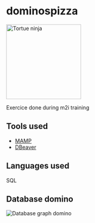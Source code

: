 # dominospizza

<img src="https://media.giphy.com/media/x8WHr4InW2LU4/giphy.gif" width="200" alt="Tortue ninja">

Exercice done during m2i training

## Tools used
* [MAMP](https://www.mamp.info/en/downloads/)
* [DBeaver](https://dbeaver.io/download/)

## Languages used
SQL

## Database domino

<img src="https://github.com/julie-vandenberghe/dominospizza/assets/120843391/7153ca2a-59ef-473d-8aac-808856d44643" alt="Database graph domino">

